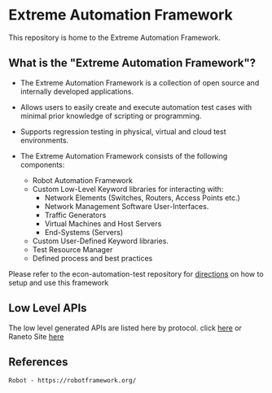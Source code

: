# Extreme Automation Framework

This repository is home to the Extreme Automation Framework.

##  What is the "Extreme Automation Framework"?
* The Extreme Automation Framework is a collection of open source and internally developed applications.
* Allows users to easily create and execute automation test cases with minimal prior knowledge of scripting or programming.
* Supports regression testing in physical, virtual and cloud test environments.

* The Extreme Automation Framework consists of the following components:
    - Robot Automation Framework
    - Custom Low-Level Keyword libraries for interacting with:
        - Network Elements (Switches, Routers, Access Points etc.)
        - Network Management Software User-Interfaces.
        - Traffic Generators
        - Virtual Machines and Host Servers
        - End-Systems (Servers)
    - Custom User-Defined Keyword libraries.
    - Test Resource Manager
    - Defined process and best practices

Please refer to the econ-automation-test repository for [directions](https://github.com/extremenetworks/econ-automation-tests) on how to setup and use this framework


## Low Level APIs
The low level generated APIs are listed here by protocol. click [here](ExtremeAutomation/Documentation/Generated/index.md) or Raneto Site [here](http://econ-docs.extremenetworks.com:3000/)

## References

    Robot - https://robotframework.org/


